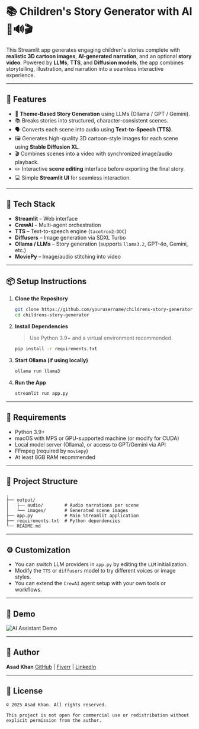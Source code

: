 # 📚 Children's Story Generator with AI 🎨🔊🎬

This Streamlit app generates engaging children's stories complete with **realistic 3D cartoon images**, **AI-generated narration**, and an optional **story video**. Powered by **LLMs**, **TTS**, and **Diffusion models**, the app combines storytelling, illustration, and narration into a seamless interactive experience.

---

## 🚀 Features

* 🎯 **Theme-Based Story Generation** using LLMs (Ollama / GPT / Gemini).
* 📚 Breaks stories into structured, character-consistent scenes.
* 🗣️ Converts each scene into audio using **Text-to-Speech (TTS)**.
* 🖼️ Generates high-quality 3D cartoon-style images for each scene using **Stable Diffusion XL**.
* 🎬 Combines scenes into a video with synchronized image/audio playback.
* ✏️ Interactive **scene editing** interface before exporting the final story.
* 💻 Simple **Streamlit UI** for seamless interaction.

---

## 🧠 Tech Stack

* **Streamlit** – Web interface
* **CrewAI** – Multi-agent orchestration
* **TTS** – Text-to-speech engine (`tacotron2-DDC`)
* **Diffusers** – Image generation via SDXL Turbo
* **Ollama / LLMs** – Story generation (supports `llama3.2`, GPT-4o, Gemini, etc.)
* **MoviePy** – Image/audio stitching into video

---

## 📦 Setup Instructions

1. **Clone the Repository**

   ```bash
   git clone https://github.com/yourusername/childrens-story-generator.git
   cd childrens-story-generator
   ```

2. **Install Dependencies**

   > Use Python 3.9+ and a virtual environment recommended.

   ```bash
   pip install -r requirements.txt
   ```

3. **Start Ollama (if using locally)**

   ```bash
   ollama run llama3
   ```

4. **Run the App**

   ```bash
   streamlit run app.py
   ```

---

## 🧪 Requirements

* Python 3.9+
* macOS with MPS or GPU-supported machine (or modify for CUDA)
* Local model server (Ollama), or access to GPT/Gemini via API
* FFmpeg (required by `moviepy`)
* At least 8GB RAM recommended

---

## 📁 Project Structure

```
.
├── output/
│   ├── audio/        # Audio narrations per scene
│   └── images/       # Generated scene images
├── app.py            # Main Streamlit application
├── requirements.txt  # Python dependencies
└── README.md
```

---

## ⚙️ Customization

* You can switch LLM providers in `app.py` by editing the `LLM` initialization.
* Modify the `TTS` or `diffusers` model to try different voices or image styles.
* You can extend the `CrewAI` agent setup with your own tools or workflows.

---

## 📸 Demo

![AI Assistant Demo](image_1.png)

---

## 👤 Author

**Asad Khan**
[GitHub](https://github.com/assad-khan) | [Fiverr](https://www.fiverr.com/s/dDB9epg) | [LinkedIn](https://linkedin.com)

---

## 📜 License

```
© 2025 Asad Khan. All rights reserved.

This project is not open for commercial use or redistribution without explicit permission from the author.
